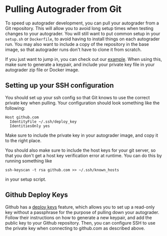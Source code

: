 # Pulling Autograder from Git

To speed up autograder development, you can pull your autograder from a Git
repository. This will allow you to avoid long setup times when testing changes
to your autograder. You will still want to put common setup in your `setup.sh` or
`Dockerfile`, to avoid having to install things on each autograder run. You may
also want to include a copy of the repository in the base image, so that
autograder runs don't have to clone it from scratch.

If you just want to jump in, you can check out our
[example](https://github.com/gradescope/autograder_samples/tree/master/deploy_keys).
When using this, make sure to generate a keypair, and include your private key
file in your autograder zip file or Docker image.

## Setting up your SSH configuration

You should set up your ssh config so that Git knows to use the correct private
key when pulling. Your configuration should look something like the following:

```
Host github.com
  IdentityFile ~/.ssh/deploy_key
  IdentitiesOnly yes
```

Make sure to include the private key in your autograder image, and copy it to
the right place.

You should also make sure to include the host keys for your git server, so that
you don't get a host key verification error at runtime. You can do this by
running something like

```
ssh-keyscan -t rsa github.com >> ~/.ssh/known_hosts
```

in your setup script.

## Github Deploy Keys

Github has a
[deploy keys](https://developer.github.com/v3/guides/managing-deploy-keys/#deploy-keys)
feature, which allows you to set up a read-only key without a passphrase for the purpose of  pulling down your autograder. Follow their instructions on how to generate a new keypair, and add the public key to your Github repository. Then, you can configure SSH to use the private key when connecting to github.com as described above.
